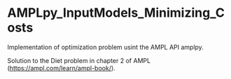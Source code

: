 # AMPLpy_InputModels_Minimizing_Costs
Implementation of optimization problem usint the AMPL API amplpy.

Solution to the Diet problem in chapter 2 of AMPL (https://ampl.com/learn/ampl-book/).
